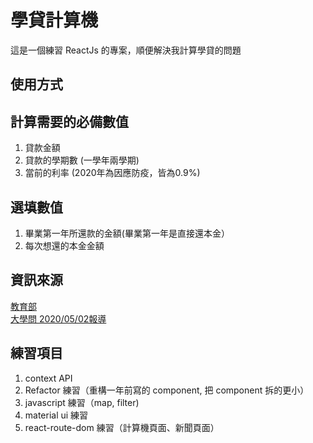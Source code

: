 # 學貸計算機

這是一個練習 ReactJs 的專案，順便解決我計算學貸的問題


## 使用方式

計算需要的必備數值
---
1. 貸款金額
2. 貸款的學期數 (一學年兩學期)
3. 當前的利率 (2020年為因應防疫，皆為0.9%)


選填數值
---
1. 畢業第一年所還款的金額(畢業第一年是直接還本金）
2. 每次想還的本金金額


## 資訊來源

 [教育部](https://cpd.moe.gov.tw/articleInfo.php?id=3106) <br/>
 [大學問 2020/05/02報導](https://www.unews.com.tw/News/Info/3515) 
 
 ## 練習項目
1. context API
2. Refactor 練習（重構一年前寫的 component, 把 component 拆的更小）
3. javascript 練習（map, filter)
4. material ui 練習
5. react-route-dom 練習（計算機頁面、新聞頁面）
